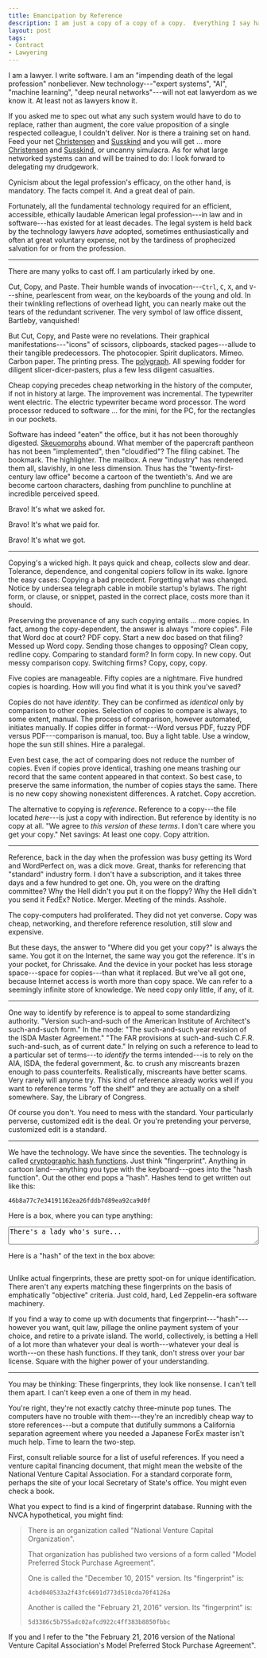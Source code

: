 ```yaml
---
title: Emancipation by Reference
description: I am just a copy of a copy of a copy.  Everything I say has come before.
layout: post
tags:
- Contract
- Lawyering
---
```


I am a lawyer.  I write software.  I am an "impending death of the legal profession" nonbeliever.  New technology---"expert systems", "AI", "machine learning", "deep neural networks"---will not eat lawyerdom as we know it.  At least not as lawyers know it.

If you asked me to spec out what any such system would have to do to replace, rather than augment, the core value proposition of a single respected colleague, I couldn't deliver.  Nor is there a training set on hand.  Feed your net [Christensen](https://lccn.loc.gov/96010894) and [Susskind](https://lccn.loc.gov/96017176) and you will get ... more [Christensen](https://lccn.loc.gov/2011008440) and [Susskind](https://lccn.loc.gov/2012540370), or uncanny simulacra.  As for what large networked systems can and will be trained to do: I look forward to delegating my drudgework.

Cynicism about the legal profession's efficacy, on the other hand, is mandatory.  The facts compel it.  And a great deal of pain.

Fortunately, all the fundamental technology required for an efficient, accessible, ethically laudable American legal profession---in law and in software---has existed for at least decades.  The legal system is held back by the technology lawyers _have_ adopted, sometimes enthusiastically and often at great voluntary expense, not by the tardiness of prophecized salvation for or from the profession.

---

There are many yolks to cast off.  I am particularly irked by one.

Cut, Copy, and Paste.  Their humble wands of invocation---`Ctrl`, `C`, `X`, and `V`---shine, pearlescent from wear, on the keyboards of the young and old.  In their twinkling reflections of overhead light, you can nearly make out the tears of the redundant scrivener.  The very symbol of law office dissent, Bartleby, vanquished!

But Cut, Copy, and Paste were no revelations.  Their graphical manifestations---"icons" of scissors, clipboards, stacked pages---allude to their tangible predecessors.  The photocopier.  Spirit duplicators.  Mimeo.  Carbon paper.  The printing press.  The [polygraph].  All spewing fodder for diligent slicer-dicer-pasters, plus a few less diligent casualties.

[polygraph]: https://en.wikipedia.org/wiki/Polygraph_(duplicating_device)

Cheap copying precedes cheap networking in the history of the computer, if not in history at large.  The improvement was incremental.  The typewriter went electric.  The electric typewriter became word processor.  The word processor reduced to software ... for the mini, for the PC, for the rectangles in our pockets.

Software has indeed "eaten" the office, but it has not been thoroughly digested.  [Skeuomorphs] abound.  What member of the papercraft pantheon has not been "implemented", then "cloudified"?  The filing cabinet.  The bookmark.  The highlighter.  The mailbox.  A new "industry" has rendered them all, slavishly, in one less dimension.  Thus has the "twenty-first-century law office" become a cartoon of the twentieth's.  And we are become cartoon characters, dashing from punchline to punchline at incredible perceived speed.

[Skeuomorphs]: https://en.wikipedia.org/wiki/Skeuomorph

Bravo!  It's what we asked for.

Bravo!  It's what we paid for.

Bravo!  It's what we got.

---

Copying's a wicked high.  It pays quick and cheap, collects slow and dear.  Tolerance, dependence, and congenital copiers follow in its wake.  Ignore the easy cases:  Copying a bad precedent.  Forgetting what was changed.  Notice by undersea telegraph cable in mobile startup's bylaws.  The right form, or clause, or snippet, pasted in the correct place, costs more than it should.

Preserving the provenance of any such copying entails ... more copies.  In fact, among the copy-dependent, the answer is always "more copies".  File that Word doc at court?  PDF copy.  Start a new doc based on that filing?  Messed up Word copy.  Sending those changes to opposing?  Clean copy, redline copy.  Comparing to standard form?  In form copy.  In new copy.  Out messy comparison copy.  Switching firms?   Copy, copy, copy.

Five copies are manageable.  Fifty copies are a nightmare.  Five hundred copies is hoarding.  How will you find what it is you think you've saved?

Copies do not have _identity_.  They can be confirmed as _identical_ only by comparison to other copies.  Selection of copies to compare is always, to some extent, manual.  The process of comparison, however automated, initiates manually.  If copies differ in format---Word versus PDF, fuzzy PDF versus PDF---comparison is manual, too.  Buy a light table.  Use a window, hope the sun still shines.  Hire a paralegal.

Even best case, the act of comparing does not reduce the number of copies.  Even if copies prove identical, trashing one means trashing our record that the same content appeared in that context.  So best case, to preserve the same information, the number of copies stays the same.  There is no new copy showing nonexistent differences.  A ratchet.  Copy accretion.

The alternative to copying is _reference_.  Reference to a copy---the file located _here_---is just a copy with indirection.  But reference by identity is no copy at all.  "We agree to _this version_ of _these terms_.  I don't care where you get your copy."  Net savings:  At least one copy.  Copy attrition.

---

Reference, back in the day when the profession was busy getting its Word and WordPerfect on, was a dick move.  Great, thanks for referencing that "standard" industry form.  I don't have a subscription, and it takes three days and a few hundred to get one.  Oh, you were on the drafting committee?  Why the Hell didn't you put it on the floppy?  Why the Hell didn't you send it FedEx?  Notice.  Merger.  Meeting of the minds.  Asshole.

The copy-computers had proliferated.  They did not yet converse.  Copy was cheap, networking, and therefore reference resolution, still slow and expensive.

But these days, the answer to "Where did you get your copy?" is always the same.  You got it on the Internet, the same way you got the reference.  It's in your pocket, for Chrissake.  And the device in your pocket has less storage space---space for copies---than what it replaced.  But we've all got one, because Internet access is worth more than copy space.  We can refer to a seemingly infinite store of knowledge.  We need copy only little, if any, of it.

---

One way to identify by reference is to appeal to some standardizing authority.  "Version such-and-such of the American Institute of Architect's such-and-such form."  In the mode:  "The such-and-such year revision of the ISDA Master Agreement."  "The FAR provisions at such-and-such C.F.R. such-and-such, as of current date."  In relying on such a reference to lead to a particular set of terms---to _identify_ the terms intended---is to rely on the AIA, ISDA, the federal government, &c. to crush any miscreants brazen enough to pass counterfeits.  Realistically, miscreants have better scams.  Very rarely will anyone try.  This kind of reference already works well if you want to reference terms "off the shelf" and they are actually on a shelf somewhere.  Say, the Library of Congress.

Of course you don't.  You need to mess with the standard.  Your particularly perverse, customized edit is the deal.  Or you're pretending your perverse, customized edit is a standard.

---

We have the technology.  We have since the seventies.  The technology is called [cryptographic hash functions].  Just think "fingerprint".  Anything in cartoon land---anything you type with the keyboard---goes into the "hash function".  Out the other end pops a "hash".  Hashes tend to get written out like this:

    46b8a77c7e34191162ea26fddb7d89ea92ca9d0f

Here is a box, where you can type anything:

<textarea id="input" style="width:100%" placeholder="Type anything here.">There's a lady who's sure...</textarea>

Here is a "hash" of the text in the box above:

<pre class="highlight"><code id="hash"></code></pre>

<script>
document.addEventListener('DOMContentLoaded', function() {
  var input = document.getElementById('input')
  input.addEventListener('input', onInput)
  onInput({ target: input }) })

function onInput(event) {
  var value = event.target.value
  var display = document.getElementById('hash')
  if (value.length === 0) {
    display.textContent = 'Hash will appear here.' }
  else {
    var buffer = new TextEncoder('utf-8').encode(value)
    window.crypto.subtle.digest({ name: 'SHA-1' }, buffer)
    .then(function(hash){ display.textContent = toHex(hash) })
    .catch(function(error){
      console.error(error) }) } }

function toHex(arrayBuffer) {
  var hexadecimal = ''
  var dataView = new DataView(arrayBuffer)
  var length = dataView.byteLength
  for (var index = 0; index < length; index++) {
    var character = dataView.getUint8(index).toString(16)
    hexadecimal += character }
  return hexadecimal }
</script>

Unlike actual fingerprints, these are pretty spot-on for unique identification.  There aren't any experts matching these fingerprints on the basis of emphatically "objective" criteria.  Just cold, hard, Led Zeppelin-era software machinery.

If you find a way to come up with documents that fingerprint---"hash"---however you want, quit law, pillage the online payment system of your choice, and retire to a private island.  The world, collectively, is betting a Hell of a lot more than whatever your deal is worth---whatever your deal is worth---on these hash functions.  If they tank, don't stress over your bar license.  Square with the higher power of your understanding.

[cryptographic hash functions]: https://en.wikipedia.org/wiki/Cryptographic_hash_function

---

You may be thinking:  These fingerprints, they look like nonsense.  I can't tell them apart.  I can't keep even a one of them in my head.

You're right, they're not exactly catchy three-minute pop tunes.  The computers have no trouble with them---they're an incredibly cheap way to store references---but a compute that dutifully summons a California separation agreement where you needed a Japanese ForEx master isn't much help.  Time to learn the two-step.

First, consult reliable source for a list of useful references.  If you need a venture capital financing document, that might mean the website of the National Venture Capital Association.  For a standard corporate form, perhaps the site of your local Secretary of State's office.  You might even check a book.

What you expect to find is a kind of fingerprint database.  Running with the NVCA hypothetical, you might find:

> There is an organization called "National Venture Capital Organization".
>
> That organization has published two versions of a form called "Model Preferred Stock Purchase Agreement".
>
> One is called the "December 10, 2015" version.  Its "fingerprint" is:
>
>     4cbd040533a2f43fc6691d773d510cda70f4126a
>
> Another is called the "February 21, 2016" version.  Its "fingerprint" is:
>
>     5d3386c5b755adc02afcd922c4ff383b8850fbbc

If you and I refer to the "the February 21, 2016 version of the National Venture Capital Association's Model Preferred Stock Purchase Agreement".

